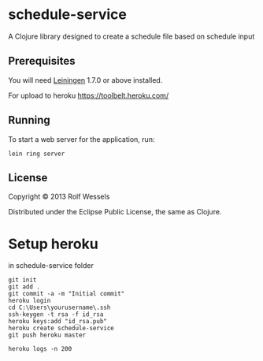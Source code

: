 # schedule-service

A Clojure library designed to create a schedule file based on schedule input

## Prerequisites

You will need [Leiningen][1] 1.7.0 or above installed.

[1]: https://github.com/technomancy/leiningen

For upload to heroku https://toolbelt.heroku.com/

## Running

To start a web server for the application, run:

    lein ring server

## License

Copyright © 2013 Rolf Wessels

Distributed under the Eclipse Public License, the same as Clojure.


Setup heroku
================
in schedule-service folder
```
git init
git add .
git commit -a -m "Initial commit"
heroku login
cd C:\Users\yourusername\.ssh
ssh-keygen -t rsa -f id_rsa
heroku keys:add "id_rsa.pub"
heroku create schedule-service
git push heroku master

heroku logs -n 200
```